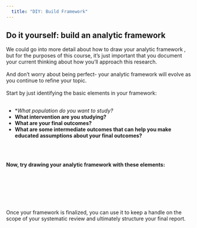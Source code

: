 ```yaml
---
  title: "DIY: Build Framework"
---
```



##    Do it yourself: build an analytic framework

We could go into more detail about how to draw your analytic framework , but for the purposes of this course, it’s just important that you document your current thinking about how you’ll approach this research.  <br><br>
And don’t worry about being perfect- your analytic framework will evolve as you continue to refine your topic.
 <br><br>
Start by just identifying the basic elements in your framework:
 <br><br>
 
- **What population do you want to study?*
- **What intervention are you studying?**
- **What are your final outcomes?**
- **What are some intermediate outcomes that can help you make educated assumptions about your final outcomes?**

<br><br>

**Now, try drawing your analytic framework with these elements:**

<br><br><br><br><br>

Once your framework is finalized, you can use it to keep a handle on the scope of your systematic review and ultimately structure your final report.
